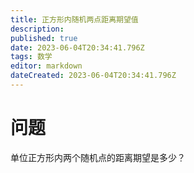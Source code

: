 ```yaml
---
title: 正方形内随机两点距离期望值
description: 
published: true
date: 2023-06-04T20:34:41.796Z
tags: 数学
editor: markdown
dateCreated: 2023-06-04T20:34:41.796Z
---
```


# 问题
单位正方形内两个随机点的距离期望是多少？